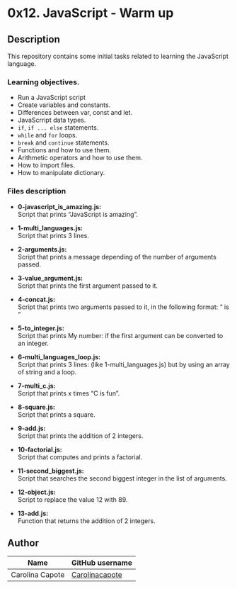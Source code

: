 # 0x12. JavaScript - Warm up

## Description

This repository contains some initial tasks related to learning the JavaScript language.

### Learning objectives.

- Run a JavaScript script
- Create variables and constants.
- Differences between var, const and let.
- JavaScrript data types.
- `if`, `if ... else` statements.
- `while` and `for` loops.
- `break` and `continue` statements.
- Functions and how to use them.
- Arithmetic operators and how to use them.
- How to import files.
- How to manipulate dictionary.

### Files description

- **0-javascript_is_amazing.js:**  
Script that prints “JavaScript is amazing”.

- **1-multi_languages.js:**  
Script that prints 3 lines.

- **2-arguments.js:**  
Script that prints a message depending of the number of arguments passed.

- **3-value_argument.js:**  
Script that prints the first argument passed to it.

- **4-concat.js:**  
Script that prints two arguments passed to it, in the following format: “ is ”

- **5-to_integer.js:**  
Script that prints My number: <first argument converted in integer> if the first argument can be converted to an integer.

- **6-multi_languages_loop.js:**  
Script that prints 3 lines: (like 1-multi_languages.js) but by using an array of string and a loop.

- **7-multi_c.js:**  
Script that prints x times “C is fun”.

- **8-square.js:**  
Script that prints a square.

- **9-add.js:**  
Script that prints the addition of 2 integers.

- **10-factorial.js:**  
Script that computes and prints a factorial.

- **11-second_biggest.js:**  
Script that searches the second biggest integer in the list of arguments.

- **12-object.js:**  
Script to replace the value 12 with 89.

- **13-add.js:**  
Function that returns the addition of 2 integers.

## Author

| Name | GitHub username |
| ------ | ------ |
| Carolina Capote | [Carolinacapote](https://github.com/Carolinacapote) |
